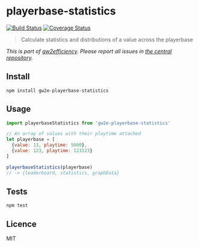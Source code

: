 # playerbase-statistics

[![Build Status](https://img.shields.io/travis/gw2efficiency/playerbase-statistics.svg?style=flat-square)](https://travis-ci.org/gw2efficiency/playerbase-statistics)
[![Coverage Status](https://img.shields.io/codecov/c/github/gw2efficiency/playerbase-statistics/master.svg?style=flat-square)](https://codecov.io/github/gw2efficiency/playerbase-statistics)

> Calculate statistics and distributions of a value across the playerbase

*This is part of [gw2efficiency](https://gw2efficiency.com). Please report all issues in [the central repository](https://github.com/gw2efficiency/issues/issues).*

## Install

```
npm install gw2e-playerbase-statistics
```

## Usage

```js
import playerbaseStatistics from 'gw2e-playerbase-statistics'

// An array of values with their playtime attached
let playerbase = [
  {value: 13, playtime: 5000},
  {value: 123, playtime: 123123}
]

playerbaseStatistics(playerbase)
// -> {leaderboard, statistics, graphData}
```

## Tests

```
npm test
```

## Licence

MIT
